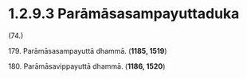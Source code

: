 

# 1.2.9.3 Parāmāsasampayuttaduka





(74.)

179\. Parāmāsasampayuttā dhammā. (**1185, 1519**)

180\. Parāmāsavippayuttā dhammā. (**1186, 1520**)



